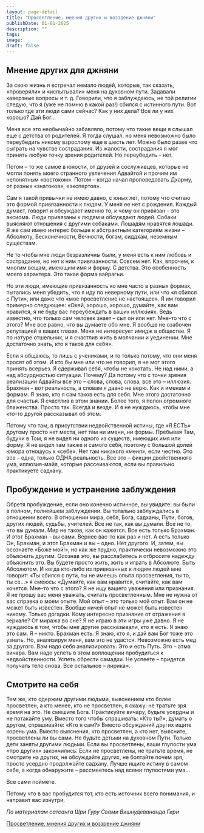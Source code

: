 ```yaml
---
layout: page-detail
title: "Просветление, мнения других и воззрение джняни"
publishDate: 01-01-2025
description: ""
tags:
image:
draft: false
---
```


## Мнение других для джняни

За свою жизнь я встречал немало людей, которые, так сказать, «проверяли» и «испытывали» меня на духовном пути. Задавали каверзные вопросы и т. д. Говорили, что я заблуждаюсь, не той религии следую, что я (уже не помню в какой раз!) сбился с истинного пути. Вот только где эти люди сами сейчас? Как у них дела? Все ли у них хорошо? Дай Бог…

Меня все это необычайно забавляло, потому что такие вещи я слышал еще с детства от родителей. Я тогда слушал, но меня невозможно было переубедить никому взрослому еще в шесть лет. Можно было разве что сыграть на чувстве сострадания. Из жалости, сострадания я мог принять любую точку зрения родителей. Но переубедить – нет.

Потом – то же самое в юности, от друзей и сослуживцев, которые не могли понять моего странного увлечения Адвайтой и прочим им непонятным «востоком». Потом – когда начал проповедовать Дхарму, от разных «знатоков», «экспертов».

Сам я такой привычки не имею давно, с юных лет, потому что считаю это формой привязанности к людям. У меня ее нет с рождения. Каждый думает, говорит и обсуждает именно то, к чему он привязан – это аксиома. Люди привязаны к людям и обсуждают людей. Собаки выясняют отношения с другими собаками. Лошадям нравятся лошади. Я же сам имею интерес больше к абстрактным категориям жизни – Абсолюту, Бесконечности, Вечности, богам, сиддхам, неземным существам.

Не то чтобы мне люди безразличны были, у меня есть к ним любовь и сострадание, но нет к ним привязанности. Совсем нет. Как, впрочем, к многим вещам, имеющим имя и форму. С детства. Это особенность моего характера. Это такая форма вайрагьи. 

Но эти люди, имеющие привязанность ко мне часто в разных формах, пытались меня убедить, что я иду по неверному пути, или что «я сбился с Пути», или даже что «мое просветление не настоящее». Я им говорил примерно следующее: «Окей, хорошо, хорошо, думайте, как вам нравится, я не буду вас переубеждать в ваших иллюзиях. Ведь известно, что только сам человек знает – сыт он или нет. Мне-то что с этого? Мне все равно, что вы думаете обо мне. Я вообще не озабочен репутацией в ваших глазах. Меня не интересует имидж в обществе. Я по натуре отшельник, и я счастлив жить в молчании и уединении. Мне достаточно знать, кто я таков для себя».

Если я общаюсь, то лишь с учениками, и то только потому, что они меня просят об этом. И кто бы мне или что не говорил, я не мог этого принять всерьез. Я сдерживал себя, чтобы не хохотать. Не над ними, а над абсурдностью ситуации. Почему? Да потому что с точки зрения реализации Адвайты все это – слова, слова, слова, все это – иллюзия. Брахман – вот реальность, а словам я давно не верю. Как и именам и формам. Я знаю, кто я сам таков есть для себя. Мне этого достаточно для счастья. Я счастлив в этом знании. Более того, я полон огромного блаженства. Просто так. Всегда и везде. И я не нуждаюсь, чтобы мне кто-то другой рассказывал об этом.

Потому что там, в присутствии недвойственной истины, где «Я ЕСТЬ» другому просто нет места, нет там ни имени, ни формы. Пребывая Там, будучи в Том, я не видел ни одного из существ, имеющих имя или форму. Я не видел там также и самого себя, поэтому с большой долей юмора отношусь к «себе». Нет там никакого «меня», если честно. Это все – одна, только ОДНА реальность. Все это – фикции двойственного ума, иллюзия-майя, которые рассеиваются, если вы правильно практикуете садхану.

## Пробуждение и устранение заблуждения

Обретя пробуждение, если оно конечно истинное, вы увидите: вы были в полном, полнейшем заблуждении. Вы тотально заблуждались в отношении всего. В отношении мира, себя, Бога, садханы, Пути, богов, других людей, судьбы, учителей. Все не так, как вы думали. Все не то, что вы думали. Мир не таков, как он кажется. Все есть только Брахман. И этот Брахман – вы сами. Вернее вас-то как раз и нет. А есть только Он, Брахман, и этот Брахман и вы – одно. Нет другого. И, затем, вы осознаете «Боже мой!», но как же трудно, практически невозможно это объяснить другим. Осознав это, вы расслабитесь и отбросите надежду объяснить это. Вы будете просто жить, жить и играть в Абсолюте. Быть Абсолютом. И когда кто-либо из привязанных к людям людей мне говорит: «Ты сбился с пути, ты не имеешь опыта просветления, ты то, ты се...» я смеюсь: «Думайте, как вам нравится, считайте, как вам хочется. Мне-то что с этого? Я не ищу вашего уважения или признания. Я не прошу вас меня уважать, считать просветленным. Мне не нужна от вас справка о моем опыте. Мой опыт – это только мой опыт. Вам он не может быть известен. Вообще ничей опыт не может быть известен никому. Только догадки. Кому интересно признание от отражения в зеркале? От миража во сне? Я не играю в эти игры уже давно. Я не нуждаюсь в том, чтобы мне другие рассказывали, кто я есть. Я знаю это сам. Я – никто. Брахман есть. Я знаю, кто я, и дай вам Бог тоже это узнать. Но, анализируя меня, вам это не удастся. Невозможно есть мед за другого. Вам надо себя анализировать. Это и есть Путь. Это – атма вичара. Вам надо успеть в этом воплощении пробудиться к недвойственности. Успеть обрести самадхи. Не успеете – придется получать тело снова. Все остальное – лирика».

## Смотрите на себя

Тем же, кто одержим другими людьми, выяснением кто более просветлен, а кто менее, кто не просветлен, я скажу: не тратьте зря время на это. Не смешите Бога. Практикуйте вичару, будьте усердны и не потакайте уму. Вместо того чтобы спрашивать: «Кто ты?», думать о другом, спрашивайте: «Кто я сам?» Вместо обсуждений других ищите корень ума. Вместо выяснения, кто просветлен, а кто нет, выясните, просветлены ли вы сами. Не будьте детьми на духовном Пути. Только дети заняты другими людьми. Если вы просветлены, ваши глупости ума «про других» закончились. Если не просветлены, не тратьте время, не смотрите на других, не обсуждайте других, не болтайте почем зря, просто усердно продолжайте садхану. Лучше ищите истину в самом себе, а когда обнаружите – рассмеетесь над всеми глупостями ума...

Все сами поймете.

Потому что в вас пробудится тот, кто есть источник всего понимания, и направит вас изнутри.

_По материалам сатсанга Шри Гуру Свами Вишнудевананда Гири_

[Просветление, мнения других и воззрение джняни](/binaries/file/news/f%5F3133.docx)
